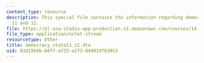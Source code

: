 ```yaml
---
content_type: resource
description: This special file contains the information regarding democracy stata
  11 and 12.
file: https://ol-ocw-studio-app-production.s3.amazonaws.com/courses/14-452-economic-growth-fall-2016/83d15b9b60ffaf25a1f304d919703953_democracy_stata11_12.dta
file_type: application/octet-stream
resourcetype: Other
title: democracy_stata11_12.dta
uid: 83d15b9b-60ff-af25-a1f3-04d919703953
---
```

